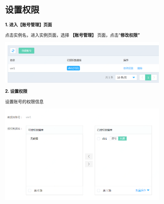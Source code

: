 # 设置权限

**1. 进入【账号管理】页面**

点击实例名，进入实例页面，选择 **【账号管理】** 页面，点击“**修改权限”**

![账号列表](../../../../../image/DRDS/account-list.png)



**2. 设置权限**

设置账号的权限信息

![修改权限](../../../../../image/DRDS/grant-privilege.png)
